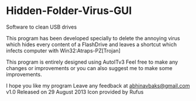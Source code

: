 Hidden-Folder-Virus-GUI
=======================

Software to clean USB drives

This program has been developed specially to delete the
annoying virus which hides every content of a FlashDrive 
and leaves a shortcut which infects computer with 
Win32:Atraps-PZ[Trojan] 

This program is entirely designed using AutoITv3
Feel free to make any changes or improvements
or you can also suggest me to make some improvements.

I hope you like my program
Leave any feedback at
abhinavbaks@gmail.com
v1.0 Released on 29 August 2013
Icon provided by Rufus
